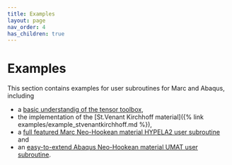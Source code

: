 ```yaml
---
title: Examples
layout: page
nav_order: 4
has_children: true
---
```


# Examples

This section contains examples for user subroutines for Marc and Abaqus, including

* a [basic understandig of the tensor toolbox](script_umat.f), 
* the implementation of the [St.Venant Kirchhoff material]({% link examples/example_stvenantkirchhoff.md %}),
* a [full featured Marc Neo-Hookean material HYPELA2 user subroutine](Marc/hypela2_nh_ttb.f) and
* an [easy-to-extend Abaqus Neo-Hookean material UMAT user subroutine](Abaqus/umat_nh_ttb.f).